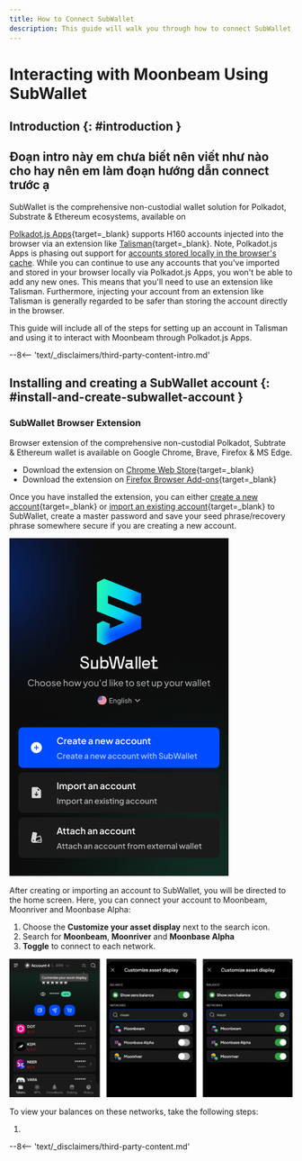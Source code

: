 ```yaml
---
title: How to Connect SubWallet
description: This guide will walk you through how to connect SubWallet, a comprehensive non-custodial wallet solution for Ethereum ecosystems, to Moonbeam.
---
```


# Interacting with Moonbeam Using SubWallet


## Introduction {: #introduction }
## Đoạn intro này em chưa biết nên viết như nào cho hay nên em làm đoạn hướng dẫn connect trước ạ

SubWallet is the comprehensive non-custodial wallet solution for Polkadot, Substrate & Ethereum ecosystems, available on 

[Polkadot.js Apps](https://polkadot.js.org/apps/?rpc=wss://wss.api.moonbase.moonbeam.network%2Fpublic-ws#/accounts){target=_blank} supports H160 accounts injected into the browser via an extension like [Talisman](https://www.talisman.xyz/){target=_blank}. Note, Polkadot.js Apps is phasing out support for [accounts stored locally in the browser's cache](/tokens/connect/polkadotjs/). While you can continue to use any accounts that you've imported and stored in your browser locally via Polkadot.js Apps, you won't be able to add any new ones. This means that you'll need to use an extension like Talisman. Furthermore, injecting your account from an extension like Talisman is generally regarded to be safer than storing the account directly in the browser.

This guide will include all of the steps for setting up an account in Talisman and using it to interact with Moonbeam through Polkadot.js Apps.

--8<-- 'text/_disclaimers/third-party-content-intro.md'

## Installing and creating a SubWallet account {: #install-and-create-subwallet-account }

### SubWallet Browser Extension

Browser extension of the comprehensive non-custodial Polkadot, Subtrate & Ethereum wallet is available on Google Chrome, Brave, Firefox & MS Edge.

* Download the extension on [Chrome Web Store](https://chrome.google.com/webstore/detail/subwallet-polkadot-extens/onhogfjeacnfoofkfgppdlbmlmnplgbn){target=_blank}
* Download the extension on [Firefox Browser Add-ons](https://mzl.la/3AoAMmd){target=_blank}

Once you have installed the extension, you can either [create a new account](https://docs.subwallet.app/main/extension-user-guide/account-management/create-a-new-account){target=_blank} or [import an existing account](https://docs.subwallet.app/main/extension-user-guide/account-management/import-and-restore-an-account){target=_blank} to SubWallet, create a master password and save your seed phrase/recovery phrase somewhere secure if you are creating a new account.

![Create a new wallet or import an existing one into SubWallet.](/images/tokens/connect/subwallet/subwallet-1.png)

After creating or importing an account to SubWallet, you will be directed to the home screen. Here, you can connect your account to Moonbeam, Moonriver and Moonbase Alpha:
1. Choose the **Customize your asset display** next to the search icon.
2. Search for **Moonbeam**, **Moonriver** and **Moonbase Alpha**
3. **Toggle** to connect to each network.

![Connecting your account to Moonbeam.](/images/tokens/connect/subwallet/subwallet-2.png)

To view your balances on these networks, take the following steps:

1. 

--8<-- 'text/_disclaimers/third-party-content.md'
